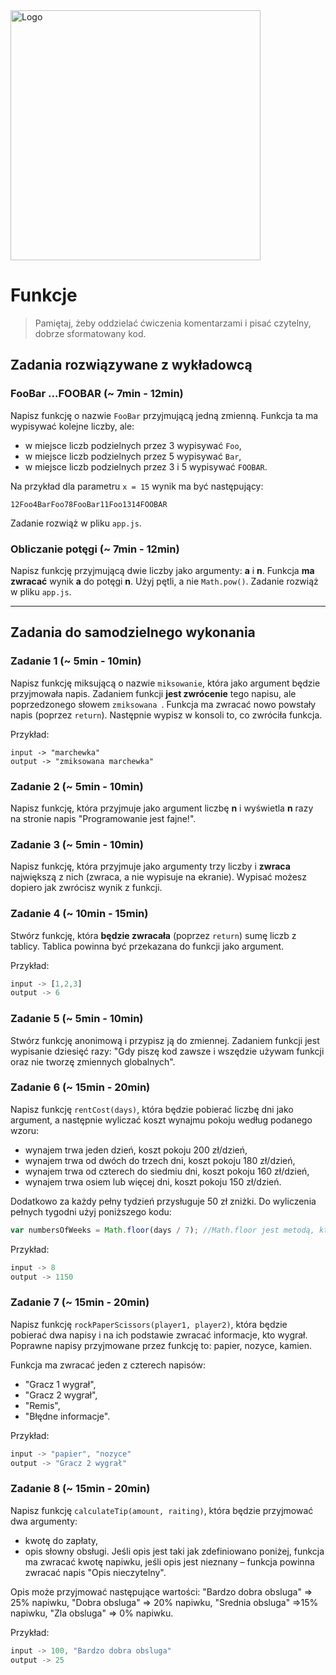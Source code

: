 <img alt="Logo" src="http://coderslab.pl/svg/logo-coderslab.svg" width="400">

#  Funkcje

> Pamiętaj, żeby oddzielać ćwiczenia komentarzami i pisać czytelny, dobrze sformatowany kod.

## Zadania rozwiązywane z wykładowcą

### FooBar ...FOOBAR  (~ 7min - 12min)

Napisz funkcję o nazwie ```FooBar``` przyjmującą jedną zmienną. Funkcja ta ma wypisywać kolejne liczby, ale:
* w miejsce liczb podzielnych przez 3 wypisywać ```Foo```,
* w miejsce liczb podzielnych przez 5 wypisywać ```Bar```,
* w miejsce liczb podzielnych przez 3 i 5 wypisywać ```FOOBAR```.

Na przykład dla parametru ```x = 15``` wynik ma być następujący:

```  
12Foo4BarFoo78FooBar11Foo1314FOOBAR
 ```

 Zadanie rozwiąż w pliku `app.js`.

### Obliczanie potęgi (~ 7min - 12min)
Napisz funkcję przyjmującą dwie liczby jako argumenty: **a** i **n**. Funkcja **ma zwracać**  wynik **a** do potęgi **n**.
Użyj pętli, a nie ```Math.pow()```. Zadanie rozwiąż w pliku `app.js`.

-------------------------------------------------------------------------------

## Zadania do samodzielnego wykonania

### Zadanie 1 (~ 5min - 10min)
Napisz funkcję miksującą o nazwie ```miksowanie```, która jako argument będzie przyjmowała napis.
Zadaniem funkcji **jest zwrócenie** tego napisu, ale poprzedzonego słowem ```zmiksowana ```. Funkcja ma zwracać nowo powstały napis (poprzez ```return```).
Następnie wypisz w konsoli to, co zwróciła funkcja.

Przykład:
```
input -> "marchewka"
output -> "zmiksowana marchewka"
```

### Zadanie 2 (~ 5min - 10min)
Napisz funkcję, która przyjmuje jako argument liczbę **n** i wyświetla **n** razy na stronie napis "Programowanie jest fajne!".

### Zadanie 3 (~ 5min - 10min)
Napisz funkcję, która przyjmuje jako argumenty trzy liczby i **zwraca** największą z nich (zwraca, a nie wypisuje na ekranie). Wypisać możesz dopiero jak zwrócisz wynik z funkcji.

### Zadanie 4 (~ 10min - 15min)
Stwórz funkcję, która **będzie zwracała** (poprzez ```return```) sumę liczb z tablicy. Tablica powinna być przekazana do funkcji jako argument.

Przykład:
```JavaScript
input -> [1,2,3]
output -> 6
```

### Zadanie 5 (~ 5min - 10min)

Stwórz funkcję anonimową i przypisz ją do zmiennej. Zadaniem funkcji jest wypisanie dziesięć razy: "Gdy piszę kod zawsze i wszędzie używam funkcji oraz nie tworzę zmiennych globalnych".

### Zadanie 6 (~ 15min - 20min)
Napisz funkcję ```rentCost(days)```, która będzie pobierać liczbę dni jako argument, a następnie wyliczać koszt wynajmu pokoju według podanego wzoru:
* wynajem trwa jeden dzień, koszt pokoju 200 zł/dzień,
* wynajem trwa od dwóch do trzech dni, koszt pokoju 180 zł/dzień,
* wynajem trwa od czterech do siedmiu dni, koszt pokoju 160 zł/dzień,
* wynajem trwa osiem lub więcej dni, koszt pokoju 150 zł/dzień.

Dodatkowo za każdy pełny tydzień przysługuje 50 zł zniżki. Do wyliczenia pełnych tygodni użyj poniższego kodu:

```JavaScript
var numbersOfWeeks = Math.floor(days / 7); //Math.floor jest metodą, która zaokrągla liczbę w dół.
```

Przykład:
```JavaScript
input -> 8
output -> 1150
```

### Zadanie 7 (~ 15min - 20min)
Napisz funkcję ```rockPaperScissors(player1, player2)```, która będzie pobierać dwa napisy i na ich podstawie zwracać informacje, kto wygrał. Poprawne napisy przyjmowane przez funkcję to: papier, nozyce, kamien.

Funkcja ma zwracać jeden z czterech napisów:
* "Gracz 1 wygrał",
* "Gracz 2 wygrał",
* "Remis",
* "Błędne informacje".

Przykład:
```JavaScript
input -> "papier", "nozyce"
output -> "Gracz 2 wygrał"
```

### Zadanie 8 (~ 15min - 20min)
Napisz funkcję ```calculateTip(amount, raiting)```, która będzie przyjmować dwa argumenty:
* kwotę do zapłaty,
* opis słowny obsługi.
Jeśli opis jest taki jak zdefiniowano poniżej, funkcja ma zwracać kwotę napiwku, jeśli opis jest nieznany &ndash; funkcja powinna zwracać napis "Opis nieczytelny".

Opis może przyjmować następujące wartości:
"Bardzo dobra obsluga" => 25% napiwku,
"Dobra obsluga" => 20% napiwku,
"Srednia obsluga" =>15% napiwku,
"Zla obsluga" => 0% napiwku.

Przykład:
```JavaScript
input -> 100, "Bardzo dobra obsluga"
output -> 25
```
